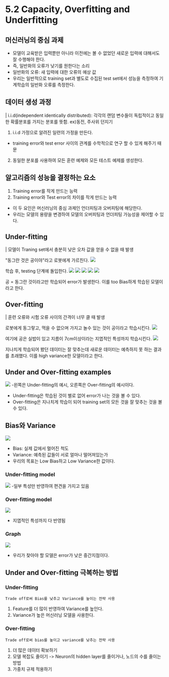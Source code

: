 # 5.2 Capacity, Overfitting and Underfitting
## 머신러닝의 중심 과제
- 모델이 교육받은 입력뿐만 아니라 이전에는 볼 수 없었던 새로운 입력에 대해서도 잘 수행해야 한다.
- 즉, 일반화의 오류가 낮기를 원한다는 소리
- 일반화의 오류: 새 입력에 대한 오류의 예상 값
- 우리는 일반적으로 training set과 별도로 수집된 test set에서 성능을 측정하여 기계학습의 일반화 오류를 측정한다.

## 데이터 생성 과정
| i.i.d(independent identically distributed): 각각의 랜덤 변수들이 독립적이고 동일한 확률분포를 가지는 분포를 뜻함. ex)동전, 주사위 던지기
1. i.i.d 가정으로 알려진 일련의 가정을 만든다.
- training error와 test error 사이의 관계를 수학적으로 연구 할 수 있게 해주기 때문

2. 동일한 분포를 사용하여 모든 훈련 예제와 모든 테스트 예제를 생성한다.

## 알고리즘의 성능을 결정하는 요소
1. Training error를 작게 만드는 능력
2. Training error와 Test error의 차이를 작게 만드는 능력

- 이 두 요인은 머신러닝의 중심 과제인 언더피팅과 오버피팅에 해당한다.
- 우리는 모델의 용량을 변경하여 모델의 오버피팅과 언더피팅 가능성을 제어할 수 있다.

## Under-fitting
| 모델이 Traning set에서 충분히 낮은 오차 값을 얻을 수 없을 때 발생

"동그란 것은 공이야"라고 로봇에게 가르친다.
![](https://t1.daumcdn.net/cfile/tistory/99E311435B76CC931C)

학습 후, testing 단계에 돌입한다.
![](https://t1.daumcdn.net/cfile/tistory/9953B0385B76CC9411)
![](https://t1.daumcdn.net/cfile/tistory/99FBF5335B76CC9503)
![](https://t1.daumcdn.net/cfile/tistory/99DBD0435B76CC951D)
![](https://t1.daumcdn.net/cfile/tistory/99DD5C4B5B76CC9608)
![](https://t1.daumcdn.net/cfile/tistory/9945E5485B76CC962B)

공 = 동그란 것이라고만 학습되어 error가 발생한다. 이를 too Bias하게 학습된 모델이라고 한다.

## Over-fitting
| 훈련 오류와 시험 오류 사이의 간격이 너무 클 때 발생

로봇에게 동그랗고, 먹을 수 없으며 가지고 놀수 있는 것이 공이라고 학습시킨다.
![](https://t1.daumcdn.net/cfile/tistory/995481455B76CC972F)

여기에 공은 실밥이 있고 지름이 7cm이상이라는 지엽적인 특성까지 학습시킨다.
![](https://t1.daumcdn.net/cfile/tistory/99AD89485B76CC9724)

지나치게 학습되어 봤던 데이터는 잘 맞추는데 새로운 데이터는 예측하지 못 하는 결과를 초래했다.
이를 high variance한 모델이라고 한다.

## Under and Over-fitting examples
![](https://i.ytimg.com/vi/dBLZg-RqoLg/maxresdefault.jpg)
-왼쪽은 Under-fitting의 예시, 오른쪽은 Over-fitting의 예시이다.
- Under-fitting은 학습된 것이 별로 없어 error가 나는 것을 볼 수 있다.
- Over-fitting은 지나치게 학습이 되어 training set의 모든 것을 잘 맞추는 것을 볼 수 있다.

## Bias와 Variance
![](https://t1.daumcdn.net/cfile/tistory/994531365B76CC9801)
- Bias: 실제 값에서 멀어진 척도
- Variance: 예측된 값들이 서로 얼마나 떨어져있는가
- 우리의 목표는 Low Bias하고 Low Variance한 값이다.

### Under-fitting model
![](https://t1.daumcdn.net/cfile/tistory/993980415B76CC9815)
-일부 특성만 반영하여 편견을 가지고 있음

### Over-fitting model
![](https://t1.daumcdn.net/cfile/tistory/99ED6E335B76CC992C)
- 지엽적인 특성까지 다 반영됨

### Graph
![](https://t1.daumcdn.net/cfile/tistory/99A8AC435B76CC9C20)
- 우리가 찾아야 할 모델은 error가 낮은 중간지점이다.

## Under and Over-fitting 극복하는 방법
### Under-fitting
```
Trade off로써 Bias를 낮추고 Variance를 높이는 전략 사용
```
1. Feature를 더 많이 반영하여 Variance를 높인다.
2. Variance가 높은 머신러닝 모델을 사용한다.

### Over-fitting
```
Trade off로써 bias를 높이고 variance를 낮추는 전략 사용
```
1. 더 많은 데이터 확보하기
2. 모델 복잡도 줄이기
-> Neuron의 hidden  layer를 줄이거나, 노드의 수를 줄이는 방법
3. 가중치 규제 적용하기
